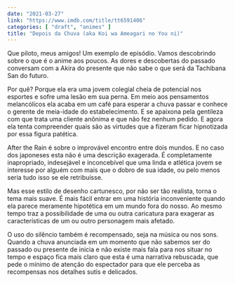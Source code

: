 ```yaml
---
date: "2021-03-27"
link: "https://www.imdb.com/title/tt6591406"
categories: [ "draft", "animes" ]
title: "Depois da Chuva (aka Koi wa Ameagari no You ni)"
---
```

Que piloto, meus amigos! Um exemplo de episódio. Vamos descobrindo sobre o que é o anime aos poucos. As dores e descobertas do passado conversam com a Akira do presente que não sabe o que será da Tachibana San do futuro.

Por quê? Porque ela era uma jovem colegial cheia de potencial nos esportes e sofre uma lesão em sua perna. Em meio aos pensamentos melancólicos ela acaba em um café para esperar a chuva passar e conhece o gerente de meia-idade do estabelecimento. E se apaixona pela gentileza com que trata uma cliente anônima e que não fez nenhum pedido. E agora ela tenta compreender quais são as virtudes que a fizeram ficar hipnotizada por essa figura patética.

After the Rain é sobre o improvável encontro entre dois mundos. E no caso dos japoneses esta não é uma descrição exagerada. É completamente inapropriado, indesejável e inconcebível que uma linda e atlética jovem se interesse por alguém com mais que o dobro de sua idade, ou pelo menos seria tudo isso se ele retribuísse.

Mas esse estilo de desenho cartunesco, por não ser tão realista, torna o tema mais suave. É mais fácil entrar em uma história inconveniente quando ela parece meramente hipotética em um mundo fora do nosso. Ao mesmo tempo traz a possibilidade de uma ou outra caricatura para exagerar as características de um ou outro personagem mais afetado.

O uso do silêncio também é recompensado, seja na música ou nos sons. Quando a chuva anunciada em um momento que não sabemos ser do passado ou presente de inicia e não existe mais fala para nos situar no tempo e espaço fica mais claro que esta é uma narrativa rebuscada, que pede o mínimo de atenção do espectador para que ele perceba as recompensas nos detalhes sutis e delicados.
